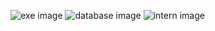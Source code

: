 ![exe image](https://user-images.githubusercontent.com/28883575/78192651-75d0d180-7470-11ea-95b3-cbc6f4e53917.png)
![database image ](https://user-images.githubusercontent.com/28883575/78192658-78332b80-7470-11ea-8896-23a502b67164.png)
![intern image](https://user-images.githubusercontent.com/28883575/78192661-78cbc200-7470-11ea-8802-baff29c336bf.png)
